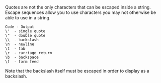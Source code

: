Quotes are not the only characters that can be escaped inside a string. Escape sequences allow you to use characters you may not otherwise be able to use in a string.

```
Code - Output
\'	- single quote
\"	- double quote
\\	- backslash
\n	- newline
\t	- tab
\r	- carriage return
\b	- backspace
\f	- form feed
```

Note that the backslash itself must be escaped in order to display as a backslash.